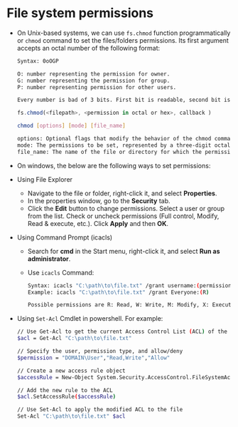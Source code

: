# File system permissions

* On Unix-based systems, we can use `fs.chmod` function programmatically or `chmod` command to set the files/folders permissions. Its first argument accepts an octal number of the following format:

  ```bash
  Syntax: 0oOGP

  O: number representing the permission for owner.
  G: number representing the permission for group.
  P: number representing permission for other users.

  Every number is bad of 3 bits. First bit is readable, second bit is writable, third bit is executable.
  ```

  ```javascript
  fs.chmod(<filepath>, <permission in octal or hex>, callback )
  ```

  ```bash
  chmod [options] [mode] [file_name] 

  options: Optional flags that modify the behavior of the chmod command.
  mode: The permissions to be set, represented by a three-digit octal number or symbolic notation.
  file_name: The name of the file or directory for which the permissions are to be changed.
  ```

* On windows, the below are the following ways to set permissions:
* Using File Explorer
  * Navigate to the file or folder, right-click it, and select **Properties**.
  * In the properties window, go to the **Security** tab.
  * Click the **Edit** button to change permissions. Select a user or group from the list. Check or uncheck permissions (Full control, Modify, Read & execute, etc.). Click **Apply** and then **OK**.
* Using Command Prompt (icacls)
  * Search for **cmd** in the Start menu, right-click it, and select **Run as administrator**.
  * Use `icacls` Command:

    ```bash
    Syntax: icacls "C:\path\to\file.txt" /grant username:(permission)
    Example: icacls "C:\path\to\file.txt" /grant Everyone:(R)

    Possible permissions are R: Read, W: Write, M: Modify, X: Execute and all combinations of RWMX.
    ```

* Using `Set-Acl` Cmdlet in powershell. For example:

    ```bash
    // Use Get-Acl to get the current Access Control List (ACL) of the file
    $acl = Get-Acl "C:\path\to\file.txt"

    // Specify the user, permission type, and allow/deny
    $permission = "DOMAIN\User","Read,Write","Allow"

    // Create a new access rule object
    $accessRule = New-Object System.Security.AccessControl.FileSystemAccessRule $permission

    // Add the new rule to the ACL
    $acl.SetAccessRule($accessRule)

    // Use Set-Acl to apply the modified ACL to the file
    Set-Acl "C:\path\to\file.txt" $acl
    ```
